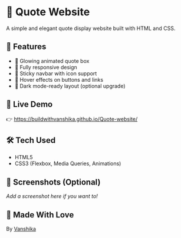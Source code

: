 # 🌸 Quote Website

A simple and elegant quote display website built with HTML and CSS.

## 💫 Features

- 🌈 Glowing animated quote box
- 📱 Fully responsive design
- 📌 Sticky navbar with icon support
- 🎨 Hover effects on buttons and links
- 🌙 Dark mode-ready layout (optional upgrade)

## 🚀 Live Demo

👉 https://buildwithvanshika.github.io/Quote-website/

## 🛠️ Tech Used

- HTML5  
- CSS3 (Flexbox, Media Queries, Animations)

## 📸 Screenshots (Optional)

_Add a screenshot here if you want to!_

## 🙌 Made With Love

By [Vanshika](https://github.com/your-username)
